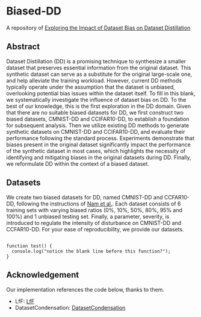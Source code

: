 # Biased-DD
A repository of [Exploring the Impact of Dataset Bias on Dataset Distillation](https://arxiv.org/pdf/2403.16028.pdf)

## Abstract
Dataset Distillation (DD) is a promising technique to synthesize a smaller dataset that preserves essential information from the original dataset. This synthetic dataset can serve as a substitute for the original large-scale one, and help alleviate the training workload. However, current DD methods typically operate under the assumption that the dataset is unbiased, overlooking potential bias issues within the dataset itself. To fill in this blank, we systematically investigate the influence of dataset bias on DD. To the best of our knowledge, this is the first exploration in the DD domain. Given that there are no suitable biased datasets for DD, we first construct two biased datasets, CMNIST-DD and CCIFAR10-DD, to establish a foundation for subsequent analysis. Then we utilize existing DD methods to generate synthetic datasets on CMNIST-DD and CCIFAR10-DD, and evaluate their performance following the standard process. Experiments demonstrate that biases present in the original dataset significantly impact the performance of the synthetic dataset in most cases, which highlights the necessity of identifying and mitigating biases in the original datasets during DD. Finally, we reformulate DD within the context of a biased dataset.

## Datasets
We create two biased datasets for DD, named CMNIST-DD and CCFAR10-DD, following the instructions of [Nam et al.](https://proceedings.neurips.cc/paper/2020/hash/eddc3427c5d77843c2253f1e799fe933-Abstract.html). Each dataset consists of 6 training sets with varying biased ratios (0%, 10%, 50%, 80%, 95% and 100%) and 1 unbiased testing set. Finally, a parameter, severity, is introduced to regulate the intensity of disturbance on CMNIST-DD and CCFAR10-DD. For your ease of reproducibility, we provide our datasets.
## 
```
function test() {
  console.log("notice the blank line before this function?");
}
```

## Acknowledgement
Our implementation references the code below, thanks to them.
* LfF: [LfF](https://github.com/alinlab/LfF)
* DatasetCondensation: [DatasetCondensation](https://github.com/VICO-UoE/DatasetCondensation)
